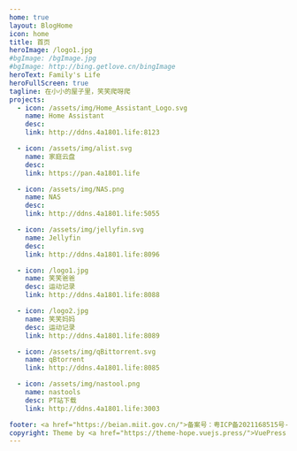 ```yaml
---
home: true
layout: BlogHome
icon: home
title: 首页
heroImage: /logo1.jpg
#bgImage: /bgImage.jpg
#bgImage: http://bing.getlove.cn/bingImage
heroText: Family's Life
heroFullScreen: true
tagline: 在小小的屋子里，笑笑爬呀爬
projects:
  - icon: /assets/img/Home_Assistant_Logo.svg
    name: Home Assistant
    desc: 
    link: http://ddns.4a1801.life:8123

  - icon: /assets/img/alist.svg
    name: 家庭云盘
    desc: 
    link: https://pan.4a1801.life

  - icon: /assets/img/NAS.png
    name: NAS
    desc: 
    link: http://ddns.4a1801.life:5055

  - icon: /assets/img/jellyfin.svg
    name: Jellyfin
    desc: 
    link: http://ddns.4a1801.life:8096

  - icon: /logo1.jpg
    name: 笑笑爸爸
    desc: 运动记录
    link: http://ddns.4a1801.life:8088

  - icon: /logo2.jpg
    name: 笑笑妈妈
    desc: 运动记录
    link: http://ddns.4a1801.life:8089

  - icon: /assets/img/qBittorrent.svg
    name: qBtorrent
    link: http://ddns.4a1801.life:8085

  - icon: /assets/img/nastool.png
    name: nastools
    desc: PT站下载
    link: http://ddns.4a1801.life:3003

footer: <a href="https://beian.miit.gov.cn/">备案号：粤ICP备2021168515号-1</a>
copyright: Theme by <a href="https://theme-hope.vuejs.press/">VuePress Theme Hope</a> | MIT Licensed, Copyright © 2019-present Mr.Hope
---
```



